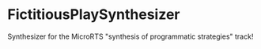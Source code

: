 # FictitiousPlaySynthesizer
Synthesizer for the MicroRTS "synthesis of programmatic strategies" track!
